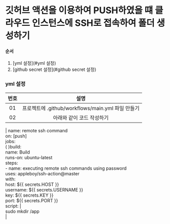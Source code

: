 # 깃허브 액션을 이용하여 PUSH하였을 떄 클라우드 인스턴스에 SSH로 접속하여 폴더 생성하기

#### 순서
1. [yml 설정](#yml 설정)
2. [github secret 설정](#github secret 설정)

### yml 설정
|번호|설명|
|:---:|:---:|
|01|프로젝트에 .github/workflows/main.yml 파일 만들기|
|02|아래와 같이 코드 작성하기|
|
name: remote ssh command <br/>
on: [push] <br/>
jobs: <br/>
(    )build: <br/>
    name: Build <br/>
    runs-on: ubuntu-latest <br/>
    steps: <br/>
      - name: executing remote ssh commands using password <br/>
        uses: appleboy/ssh-action@master <br/>
        with: <br/>
          host: ${{ secrets.HOST }} <br/>
          username: ${{ secrets.USERNAME }} <br/>
          key: ${{ secrets.KEY }} <br/>
          port: ${{ secrets.PORT }} <br/>
          script: | <br/>
            sudo mkdir /app <br/>
|          
